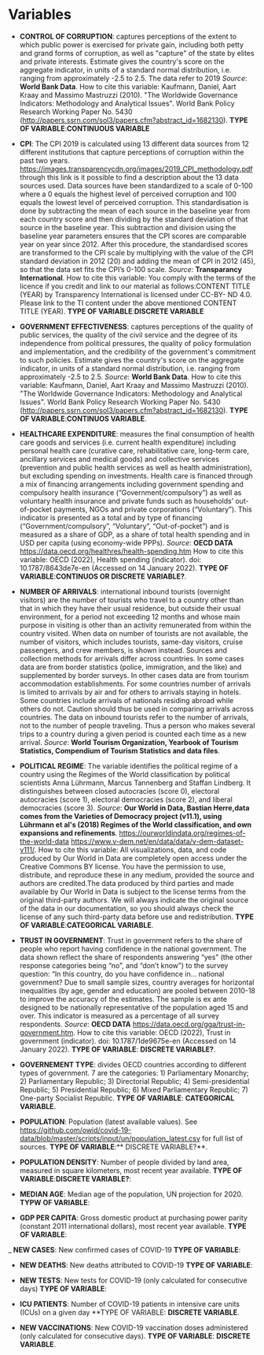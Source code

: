 # Variables

- **CONTROL OF CORRUPTION**: captures perceptions of the extent to which public power is exercised for private gain, including both petty and grand forms of corruption, as well as "capture" of the state by elites and private interests. Estimate gives the country's score on the aggregate indicator, in units of a standard normal distribution, i.e. ranging from approximately -2.5 to 2.5. The data refer to 2019
*Source*: **World Bank Data**. 
How to cite this variable: Kaufmann, Daniel, Aart Kraay and Massimo Mastruzzi (2010). "The Worldwide Governance Indicators: Methodology and Analytical Issues". World Bank Policy Research Working Paper No. 5430 (http://papers.ssrn.com/sol3/papers.cfm?abstract_id=1682130).
**TYPE OF VARIABLE**:**CONTINUOUS VARIABLE**

- **CPI**: The CPI 2019 is calculated using 13 different data sources from 12 different institutions that capture perceptions of corruption within the past two years. https://images.transparencycdn.org/images/2019_CPI_methodology.pdf through this link is it possible to find a description about the 13 data sources used.
Data sources have been standardized to a scale of 0-100 where a 0 equals the highest level of perceived corruption and 100 equals the lowest level of perceived corruption. This standardisation is done by subtracting the mean of each source in the baseline year from each country score and then dividing by the standard deviation of that source in the baseline year. This subtraction and division using the baseline year parameters ensures that the CPI scores are comparable year on year since 2012. After this procedure, the standardised scores are transformed to the CPI scale by multiplying with the value of the CPI standard deviation in 2012 (20) and adding the mean of CPI in 2012 (45), so that the data set fits the CPI’s 0-100 scale.
*Source*: **Transparancy International**.
How to cite this variable: You comply with the terms of the licence if you credit and link to our material as follows:CONTENT TITLE (YEAR) by Transparency International is licensed under CC-BY- ND 4.0. Please link to the TI content under the above mentioned CONTENT TITLE (YEAR).
**TYPE OF VARIABLE**:**DISCRETE VARIABLE**

- **GOVERNMENT EFFECTIVENESS**: captures perceptions of the quality of public services, the quality of the civil service and the degree of its independence from political pressures, the quality of policy formulation and implementation, and the credibility of the government's commitment to such policies. Estimate gives the country's score on the aggregate indicator, in units of a standard normal distribution, i.e. ranging from approximately -2.5 to 2.5.
*Source*: **World Bank Data**.
How to cite this variable: Kaufmann, Daniel, Aart Kraay and Massimo Mastruzzi (2010). "The Worldwide Governance Indicators: Methodology and Analytical Issues". World Bank Policy Research Working Paper No. 5430 (http://papers.ssrn.com/sol3/papers.cfm?abstract_id=1682130). 
**TYPE OF VARIABLE**:**CONTINUOS VARIABLE**.

- **HEALTHCARE EXPENDITURE**: measures the final consumption of health care goods and services (i.e. current health expenditure) including personal health care (curative care, rehabilitative care, long-term care, ancillary services and medical goods) and collective services (prevention and public health services as well as health administration), but excluding spending on investments. Health care is financed through a mix of financing arrangements including government spending and compulsory health insurance (“Government/compulsory”) as well as voluntary health insurance and private funds such as households’ out-of-pocket payments, NGOs and private corporations (“Voluntary”). This indicator is presented as a total and by type of financing (“Government/compulsory”, “Voluntary”, “Out-of-pocket”) and is measured as a share of GDP, as a share of total health spending and in USD per capita (using economy-wide PPPs).
*Source*: **OECD DATA** https://data.oecd.org/healthres/health-spending.htm
How to cite this variable: OECD (2022), Health spending (indicator). doi: 10.1787/8643de7e-en (Accessed on 14 January 2022).
**TYPE OF VARIABLE**:**CONTINUOS OR DISCRETE VARIABLE?**.

- **NUMBER OF ARRIVALS**: international inbound tourists (overnight visitors) are the number of tourists who travel to a country other than that in which they have their usual residence, but outside their usual environment, for a period not exceeding 12 months and whose main purpose in visiting is other than an activity remunerated from within the country visited. When data on number of tourists are not available, the number of visitors, which includes tourists, same-day visitors, cruise passengers, and crew members, is shown instead. Sources and collection methods for arrivals differ across countries. In some cases data are from border statistics (police, immigration, and the like) and supplemented by border surveys. In other cases data are from tourism accommodation establishments. For some countries number of arrivals is limited to arrivals by air and for others to arrivals staying in hotels. Some countries include arrivals of nationals residing abroad while others do not. Caution should thus be used in comparing arrivals across countries. The data on inbound tourists refer to the number of arrivals, not to the number of people traveling. Thus a person who makes several trips to a country during a given period is counted each time as a new arrival.
*Source*: **World Tourism Organization, Yearbook of Tourism Statistics, Compendium of Tourism Statistics and data files**.

- **POLITICAL REGIME**: The variable identifies the political regime of a country using the Regimes of the World classification by political scientists Anna Lührmann, Marcus Tannenberg and Staffan Lindberg. It distinguishes between closed autocracies (score 0), electoral autocracies (score 1), electoral democracies (score 2), and liberal democracies (score 3).
*Source*: **Our World in Data, Bastian Herre,data comes from the Varieties of Democracy project (v11.1), using Lührmann et al's (2018) Regimes of the World classification, and own expansions and refinements**. https://ourworldindata.org/regimes-of-the-world-data https://www.v-dem.net/en/data/data/v-dem-dataset-v111/.
How to cite this variable: All visualizations, data, and code produced by Our World in Data are completely open access under the Creative Commons BY license. You have the permission to use, distribute, and reproduce these in any medium, provided the source and authors are credited.The data produced by third parties and made available by Our World in Data is subject to the license terms from the original third-party authors. We will always indicate the original source of the data in our documentation, so you should always check the license of any such third-party data before use and redistribution.
**TYPE OF VARIABLE**:**CATEGORICAL VARIABLE**.

- **TRUST IN GOVERNMENT**: Trust in government refers to the share of people who report having confidence in the national government. The data shown reflect the share of respondents answering “yes” (the other response categories being “no”, and “don’t know”) to the survey question: “In this country, do you have confidence in… national government? Due to small sample sizes, country averages for horizontal inequalities (by age, gender and education) are pooled between 2010-18 to improve the accuracy of the estimates. The sample is ex ante designed to be nationally representative of the population aged 15 and over. This indicator is measured as a percentage of all survey respondents.
*Source*: **OECD DATA** https://data.oecd.org/gga/trust-in-government.htm.
How to cite this variable: OECD (2022), Trust in government (indicator). doi: 10.1787/1de9675e-en (Accessed on 14 January 2022).
**TYPE OF VARIABLE**: **DISCRETE VARIABLE?**.

- **GOVERNEMENT TYPE**: divides OECD countries according to different types of government. 7 are the categories: 1) Parliamentary Monarchy; 2) Parliamentary Republic; 3) Directorial Republic; 4) Semi-presidential Republic; 5) Presidential Republic; 6) Mixed Parliamentary Republic; 7) One-party Socialist Republic.
**TYPE OF VARIABLE**: **CATEGORICAL VARIABLE**.

- **POPULATION**: Population (latest available values). See https://github.com/owid/covid-19-data/blob/master/scripts/input/un/population_latest.csv for full list of sources.
**TYPE OF VARIABLE**:** DISCRETE VARIABLE?**.

- **POPULATION DENSITY**: Number of people divided by land area, measured in square kilometers, most recent year available.
**TYPE OF VARIABLE**:**DISCRETE VARIABLE?**:

- **MEDIAN AGE**: Median age of the population, UN projection for 2020.
**TYPW OF VARIABLE**: 

- **GDP PER CAPITA**: Gross domestic product at purchasing power parity (constant 2011 international dollars), most recent year available.
**TYPE OF VARIABLE**: 

_ **NEW CASES**: New confirmed cases of COVID-19
**TYPE OF VARIABLE**: 

- **NEW DEATHS**: New deaths attributed to COVID-19
**TYPE OF VARIABLE**:

- **NEW TESTS**: New tests for COVID-19 (only calculated for consecutive days)
**TYPE OF VARIABLE**: 

- **ICU PATIENTS**: Number of COVID-19 patients in intensive care units (ICUs) on a given day
**TYPE OF VARIABLE: **DISCRETE VARIABLE**.

- **NEW VACCINATIONS**: New COVID-19 vaccination doses administered (only calculated for consecutive days).
**TYPE OF VARIABLE**: **DISCRETE VARIABLE**.





